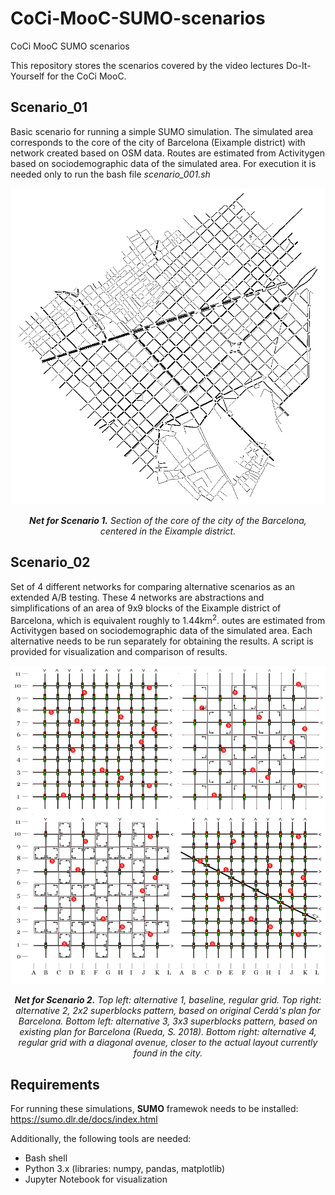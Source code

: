 # CoCi-MooC-SUMO-scenarios
CoCi MooC SUMO scenarios

This repository stores the scenarios covered by the video lectures Do-It-Yourself for the CoCi MooC.

## Scenario_01
Basic scenario for running a simple SUMO simulation.
The simulated area corresponds to the core of the city of Barcelona (Eixample district) with network created based on OSM data.
Routes are estimated from Activitygen based on sociodemographic data of the simulated area.
For execution it is needed only to run the bash file *scenario_001.sh*

![net scenario 1](scenario_01/core_001.PNG)

<p align = "center"><i>
<b>Net for Scenario 1.</b> Section of the core of the city of the Barcelona, centered in the Eixample district.
</i></p>

## Scenario_02
Set of 4 different networks for comparing alternative scenarios as an extended A/B testing.
These 4 networks are abstractions and simplifications of an area of 9x9 blocks of the Eixample district of Barcelona, which is equivalent roughly to 1.44km<sup>2</sup>. outes are estimated from Activitygen based on sociodemographic data of the simulated area.
Each alternative needs to be run separately for obtaining the results. A script is provided for visualization and comparison of results.

![nets scenario 2](scenario_02/scenario_02_x4.png)

<p align = "center"><i>
<b>Net for Scenario 2.</b> Top left: alternative 1, baseline, regular grid. Top right: alternative 2, 2x2 superblocks pattern, based on original Cerdá's plan for Barcelona. Bottom left: alternative 3, 3x3 superblocks pattern, based on existing plan for Barcelona (Rueda, S. 2018). Bottom right: alternative 4, regular grid with a diagonal avenue, closer to the actual layout currently found in the city.
</i></p>

## Requirements
For running these simulations, **SUMO** framewok needs to be installed: https://sumo.dlr.de/docs/index.html

Additionally, the following tools are needed:
- Bash shell
- Python 3.x (libraries: numpy, pandas, matplotlib)
- Jupyter Notebook for visualization